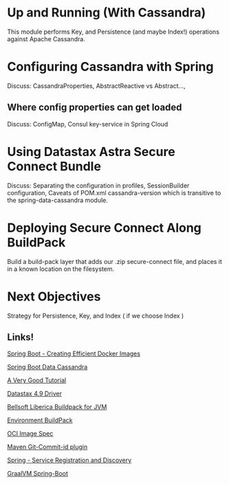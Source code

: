 # Up and Running (With Cassandra)

This module performs Key, and Persistence (and maybe Index!) operations against Apache Cassandra.

# Configuring Cassandra with Spring

Discuss: CassandraProperties, AbstractReactive vs Abstract..., 

## Where config properties can get loaded

Discuss: ConfigMap, Consul key-service in Spring Cloud

# Using Datastax Astra Secure Connect Bundle

Discuss: Separating the configuration in profiles, SessionBuilder configuration,
 Caveats of POM.xml cassandra-version which is transitive to the spring-data-cassandra
  module.
  
# Deploying Secure Connect Along BuildPack

Build a build-pack layer that adds our .zip secure-connect file, and places it 
in a known location on the filesystem.

# Next Objectives

Strategy for Persistence, Key, and Index ( if we choose Index )

## Links!

[Spring Boot - Creating Efficient Docker Images](https://spring.io/blog/2020/08/14/creating-efficient-docker-images-with-spring-boot-2-3)

[Spring Boot Data Cassandra](https://docs.spring.io/spring-data/cassandra/docs/current/reference/html/#reference)

[A Very Good Tutorial](https://tanzu.vmware.com/developer/blog/save-your-stack-build-cloud-native-apps-with-spring-kubernetes-and-cassandra/)

[Datastax 4.9 Driver](https://docs.datastax.com/en/developer/java-driver/4.9/manual/mapper/)

[Bellsoft Liberica Buildpack for JVM](https://github.com/paketo-buildpacks/bellsoft-liberica)

[Environment BuildPack](https://github.com/paketo-buildpacks/environment-variables)

[OCI Image Spec](https://github.com/opencontainers/image-spec/blob/master/config.md)

[Maven Git-Commit-id plugin](https://github.com/git-commit-id/git-commit-id-maven-plugin)

[Spring - Service Registration and Discovery](https://spring.io/guides/gs/service-registration-and-discovery/)

[GraalVM Spring-Boot](https://github.com/spring-projects-experimental/spring-graalvm-native)